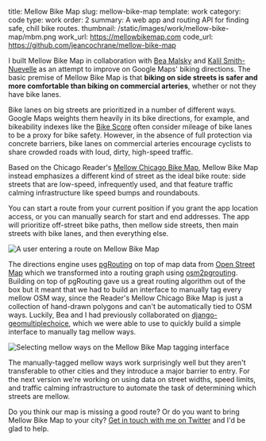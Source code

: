 title: Mellow Bike Map
slug: mellow-bike-map
template: work
category: code
type: work
order: 2
summary: A web app and routing API for finding safe, chill bike routes.
thumbnail: /static/images/work/mellow-bike-map/mbm.png
work_url: https://mellowbikemap.com
code_url: https://github.com/jeancochrane/mellow-bike-map


I built Mellow Bike Map in collaboration with [Bea Malsky](https://beamalsky.fyi/)
and [Kalil Smith-Nuevelle](https://kalil.fyi/) as an attempt to improve on Google Maps'
biking directions. The basic premise of Mellow Bike Map is that **biking on side
streets is safer and more comfortable than biking on commercial arteries**, whether
or not they have bike lanes.

Bike lanes on big streets are prioritized in a number of different ways. Google Maps
weights them heavily in its bike directions, for example, and bikeability indexes
like the [Bike Score](https://www.walkscore.com/bike-score-methodology.shtml) often
consider mileage of bike lanes to be a proxy for bike safety. However, in the absence
of full protection via concrete barriers, bike lanes on commercial arteries encourage
cyclists to share crowded roads with loud, dirty, high-speed traffic.

Based on the Chicago Reader's [Mellow Chicago Bike
Map](https://www.chicagoreader.com/chicago/citywide-mellow-chicago-bike-map/Content?oid=81151025),
Mellow Bike Map instead emphasizes a different kind of street as the ideal bike route:
side streets that are low-speed, infrequently used, and that feature traffic calming
infrastructure like speed bumps and roundabouts.

You can start a route from your current position if you grant the app location access,
or you can manually search for start and end addresses. The app will prioritize
off-street bike paths, then mellow side streets, then main streets with bike lanes,
and then everything else.

![A user entering a route on Mellow Bike Map](/static/images/work/mellow-bike-map/search.gif)

The directions engine uses [pgRouting](https://pgrouting.org/) on top of map
data from [Open Street Map](https://www.openstreetmap.org/) which we transformed into
a routing graph using [osm2pgrouting](https://github.com/pgRouting/osm2pgrouting).
Building on top of pgRouting gave us a great routing algorithm out of the box
but it meant that we had to build an interface to manually tag every mellow OSM way,
since the Reader's Mellow Chicago Bike Map is just a collection of hand-drawn
polygons and can't be automatically tied to OSM ways. Luckily, Bea and I had
previously collaborated on [django-geomultiplechoice](https://github.com/datamade/django-geomultiplechoice),
which we were able to use to quickly build a simple interface to manually tag
mellow ways.

![Selecting mellow ways on the Mellow Bike Map tagging interface](/static/images/work/mellow-bike-map/mapping.gif)

The manually-tagged mellow ways work surprisingly well but they aren't
transferable to other cities and they introduce a major barrier to entry.
For the next version we're working on using data on
street widths, speed limits, and traffic calming infrastructure to automate
the task of determining which streets are mellow.

Do you think our map is missing a good route? Or do you want to bring
Mellow Bike Map to your city? [Get in touch with me on
Twitter](https://twitter.com/jean_cochrane) and I'd be glad to help.
